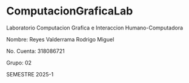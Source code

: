 # ComputacionGraficaLab

Laboratorio Computacion Grafica e Interaccion Humano-Computadora

Nombre: Reyes Valderrama Rodrigo Miguel

No. Cuenta: 318086721

Grupo: 02

SEMESTRE 2025-1
